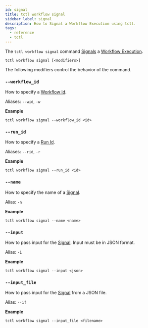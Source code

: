 ```yaml
---
id: signal
title: tctl workflow signal
sidebar_label: signal
description: How to Signal a Workflow Execution using tctl.
tags:
  - reference
  - tctl
---
```


The `tctl workflow signal` command [Signals](/docs/content/what-is-a-signal) a [Workflow Execution](/docs/content/what-is-a-workflow-execution).

`tctl workflow signal [<modifiers>]`

The following modifiers control the behavior of the command.

### `--workflow_id`

How to specify a [Workflow Id](/docs/content/what-is-a-workflow-id).

Aliases: `--wid`, `-w`

**Example**

```
tctl workflow signal --workflow_id <id>
```

### `--run_id`

How to specify a [Run Id](/docs/content/what-is-a-run-id).

Aliases: `--rid`, `-r`

**Example**

```
tctl workflow signal --run_id <id>
```

### `--name`

How to specify the name of a [Signal](/docs/content/what-is-a-signal).

Alias: `-n`

**Example**

```
tctl workflow signal --name <name>
```

### `--input`

How to pass input for the [Signal](/docs/content/what-is-a-signal).
Input must be in JSON format.

Alias: `-i`

**Example**

```
tctl workflow signal --input <json>
```

### `--input_file`

How to pass input for the [Signal](/docs/content/what-is-a-signal) from a JSON file.

Alias: `--if`

**Example**

```
tctl workflow signal --input_file <filename>
```
